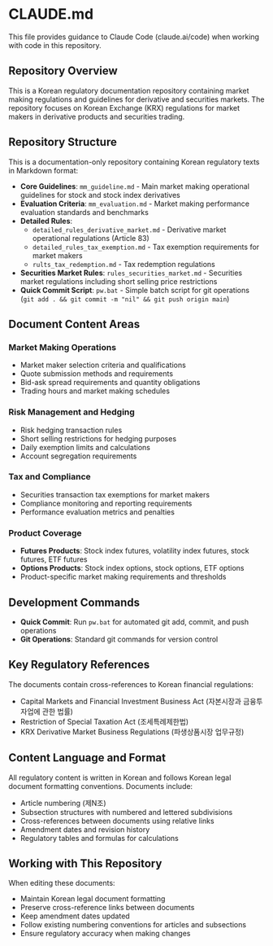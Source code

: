# CLAUDE.md

This file provides guidance to Claude Code (claude.ai/code) when working with code in this repository.

## Repository Overview

This is a Korean regulatory documentation repository containing market making regulations and guidelines for derivative and securities markets. The repository focuses on Korean Exchange (KRX) regulations for market makers in derivative products and securities trading.

## Repository Structure

This is a documentation-only repository containing Korean regulatory texts in Markdown format:

- **Core Guidelines**: `mm_guideline.md` - Main market making operational guidelines for stock and stock index derivatives
- **Evaluation Criteria**: `mm_evaluation.md` - Market making performance evaluation standards and benchmarks
- **Detailed Rules**: 
  - `detailed_rules_derivative_market.md` - Derivative market operational regulations (Article 83)
  - `detailed_rules_tax_exemption.md` - Tax exemption requirements for market makers
  - `rults_tax_redemption.md` - Tax redemption regulations
- **Securities Market Rules**: `rules_securities_market.md` - Securities market regulations including short selling price restrictions
- **Quick Commit Script**: `pw.bat` - Simple batch script for git operations (`git add . && git commit -m "nil" && git push origin main`)

## Document Content Areas

### Market Making Operations
- Market maker selection criteria and qualifications
- Quote submission methods and requirements
- Bid-ask spread requirements and quantity obligations
- Trading hours and market making schedules

### Risk Management and Hedging
- Risk hedging transaction rules
- Short selling restrictions for hedging purposes
- Daily exemption limits and calculations
- Account segregation requirements

### Tax and Compliance
- Securities transaction tax exemptions for market makers
- Compliance monitoring and reporting requirements
- Performance evaluation metrics and penalties

### Product Coverage
- **Futures Products**: Stock index futures, volatility index futures, stock futures, ETF futures
- **Options Products**: Stock index options, stock options, ETF options
- Product-specific market making requirements and thresholds

## Development Commands

- **Quick Commit**: Run `pw.bat` for automated git add, commit, and push operations
- **Git Operations**: Standard git commands for version control

## Key Regulatory References

The documents contain cross-references to Korean financial regulations:
- Capital Markets and Financial Investment Business Act (자본시장과 금융투자업에 관한 법률)
- Restriction of Special Taxation Act (조세특례제한법)
- KRX Derivative Market Business Regulations (파생상품시장 업무규정)

## Content Language and Format

All regulatory content is written in Korean and follows Korean legal document formatting conventions. Documents include:
- Article numbering (제N조)
- Subsection structures with numbered and lettered subdivisions
- Cross-references between documents using relative links
- Amendment dates and revision history
- Regulatory tables and formulas for calculations

## Working with This Repository

When editing these documents:
- Maintain Korean legal document formatting
- Preserve cross-reference links between documents
- Keep amendment dates updated
- Follow existing numbering conventions for articles and subsections
- Ensure regulatory accuracy when making changes